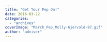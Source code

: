 ```yaml
---
title: "Get Your Pep On!"
date: 2016-03-22
categories: 
  - "archives"
coverImage: "March_Pep_Molly-Gjervold-97.gif"
author: "adviser"
---
```



